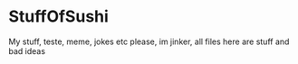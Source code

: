 # StuffOfSushi
My stuff, teste, meme, jokes etc
please, im jinker, all files here are stuff and bad ideas
